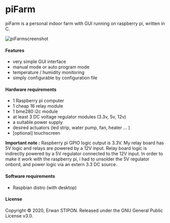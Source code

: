 # piFarm
piFarm is a personal indoor farm with GUI running on raspberry pi, written in C.

![piFarmscreenshot](https://raw.github.com/f4ftx/pifarm/master/doc/img/piFarmScr.png?raw=true)

#### Features
- very simple GUI interface
- manual mode or auto program mode
- temperature / humidity monitoring
- simply configurable by configuration file

#### Hardware requirements
- 1 Raspberry pi computer
- 1 cheap 16 relay module
- 1 bme280 i2c module
- at least 3 DC voltage regulator modules (3.3v, 5v, 12v)
- a suitable power supply
- desired actuators (led strip, water pump, fan, heater ... )
- [optional] touchscreen

__Important note :__
Raspberry pi GPIO logic output is 3.3V. My relay board has 5V logic and relays
are powered by a 12V input. Relay board logic is indirectly powered by a 5V
regulator connected to the 12V input. In order to make it work with the
raspberry pi, i had to unsolder the 5V regulator onbord, and power logic via an
extern 3.3 DC source.

#### Software requirements
- Raspbian distro (with desktop)

#### License
Copyright © 2020, Erwan STIPON. Released under the GNU General Public License v3.0.

